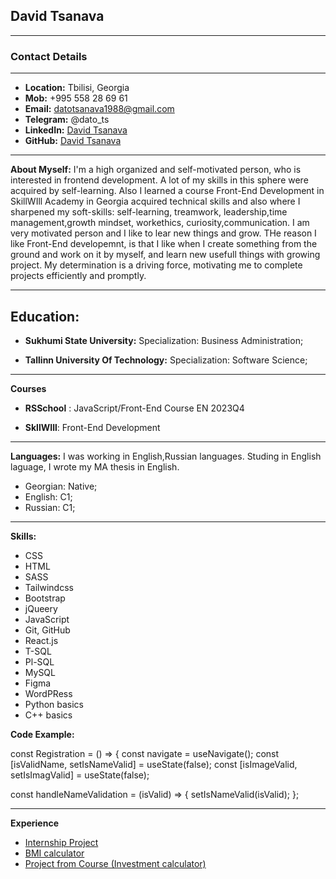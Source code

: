 ## David Tsanava
---------------------------
### Contact Details
---------------------------

- **Location:** Tbilisi, Georgia
- **Mob:** +995 558 28 69 61
- **Email:** datotsanava1988@gmail.com
- **Telegram:**  @dato_ts
- **LinkedIn:** [David Tsanava](https://www.linkedin.com/in/david-tsanava-18a1421a6)
- **GitHub:** [David Tsanava](https://github.com/datots)

-----------------------------------
**About Myself:**
I'm a high organized and self-motivated person, who is interested in frontend development. A lot of my skills in this sphere were acquired by self-learning. Also I learned a course Front-End Development in  SkillWIll Academy in Georgia acquired technical skills and also  where I sharpened my soft-skills: self-learning, treamwork, leadership,time management,growth mindset, workethics, curiosity,communication. I am very motivated person and I like to lear new things and grow. THe reason I like Front-End developemnt, is that I like when I create something from the ground and work on it by myself, and learn new usefull things with growing project. My determination is a driving force, motivating me to complete projects efficiently and promptly.

-----------------------------------------

**Education:**
-------
- **Sukhumi State University:** 
Specialization: Business Administration;

- **Tallinn University Of Technology:** 
Specialization: Software Science;

------------------------------------------

**Courses**

- **RSSchool** :
JavaScript/Front-End Course EN 2023Q4

- **SkllWIll**:
Front-End Development

----------------------------

**Languages:**
I was working in English,Russian languages. Studing in English laguage, I wrote my MA thesis in English.
- Georgian: Native;
- English: C1;
- Russian: C1;

---------------
**Skills:**

- CSS
- HTML
- SASS
- Tailwindcss
- Bootstrap
- jQueery
- JavaScript
- Git, GitHub
- React.js
- T-SQL
- Pl-SQL
- MySQL
- Figma
- WordPRess
- Python basics
- C++ basics

**Code Example:**

const Registration = () => {
  const navigate = useNavigate();
  const [isValidName, setIsNameValid] = useState(false);
  const [isImageValid, setIsImagValid] = useState(false);

  const handleNameValidation = (isValid) => {
    setIsNameValid(isValid);
  };    


  -------
  **Experience**


- [Internship Project](https://acceleration-project.vercel.app/)
- [BMI calculator](https://bmi-calculator-theta-ten.vercel.app/)
- [Project from Course (Investment calculator)](https://investment-calculator-xi.vercel.app/)
